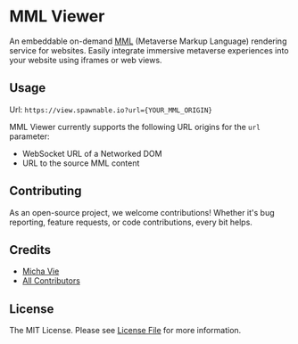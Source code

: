 # MML Viewer

An embeddable on-demand [MML](https://mml.io) (Metaverse Markup Language) rendering service for websites. Easily integrate immersive metaverse experiences into your website using iframes or web views.

## Usage

Url: `https://view.spawnable.io?url={YOUR_MML_ORIGIN}`

MML Viewer currently supports the following URL origins for the `url` parameter:

- WebSocket URL of a Networked DOM
- URL to the source MML content

## Contributing

As an open-source project, we welcome contributions! Whether it's bug reporting, feature requests, or code contributions, every bit helps.

## Credits

- [Micha Vie](https://github.com/michavie)
- [All Contributors](../../contributors)

## License

The MIT License. Please see [License File](LICENSE) for more information.

